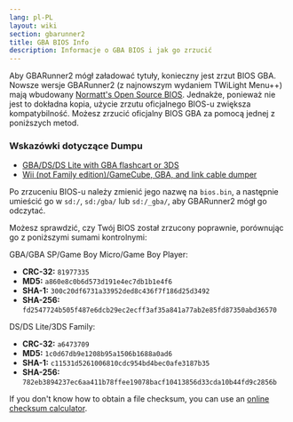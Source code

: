 ```yaml
---
lang: pl-PL
layout: wiki
section: gbarunner2
title: GBA BIOS Info
description: Informacje o GBA BIOS i jak go zrzucić
---
```


Aby GBARunner2 mógł załadować tytuły, konieczny jest zrzut BIOS GBA. Nowsze wersje GBARunner2 (z najnowszym wydaniem TWiLight Menu++) mają wbudowany [Normatt's Open Source BIOS](https://github.com/Normmatt/gba_bios). Jednakże, ponieważ nie jest to dokładna kopia, użycie zrzutu oficjalnego BIOS-u zwiększa kompatybilność. Możesz zrzucić oficjalny BIOS GBA za pomocą jednej z poniższych metod.

### Wskazówki dotyczące Dumpu

- [GBA/DS/DS Lite with GBA flashcart or 3DS](https://glazedbelmont.github.io/gbabiosdump/)
- [Wii (not Family edition)/GameCube, GBA, and link cable dumper](https://github.com/FIX94/gba-link-cable-dumper)

Po zrzuceniu BIOS-u należy zmienić jego nazwę na `bios.bin`, a następnie umieścić go w `sd:/`, `sd:/gba/` lub `sd:/_gba/`, aby GBARunner2 mógł go odczytać.

Możesz sprawdzić, czy Twój BIOS został zrzucony poprawnie, porównując go z poniższymi sumami kontrolnymi:

GBA/GBA SP/Game Boy Micro/Game Boy Player:
- **CRC-32:** `81977335`
- **MD5:** `a860e8c0b6d573d191e4ec7db1b1e4f6`
- **SHA-1:** `300c20df6731a33952ded8c436f7f186d25d3492`
- **SHA-256:** `fd2547724b505f487e6dcb29ec2ecff3af35a841a77ab2e85fd87350abd36570`

DS/DS Lite/3DS Family:
- **CRC-32:** `a6473709`
- **MD5:** `1c0d67db9e1208b95a1506b1688a0ad6`
- **SHA-1:** `c11531d5261006810cdc954bd4bec0afe3187b35`
- **SHA-256:** `782eb3894237ec6aa411b78ffee19078bacf10413856d33cda10b44fd9c2856b`

If you don't know how to obtain a file checksum, you can use an [online checksum calculator](https://emn178.github.io/online-tools/crc32_checksum.html).
